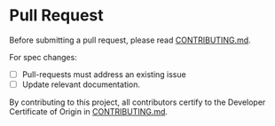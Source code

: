 # Pull Request

Before submitting a pull request, please read [CONTRIBUTING.md](CONTRIBUTING.md).

For spec changes:

- [ ] Pull-requests must address an existing issue
- [ ] Update relevant documentation.

By contributing to this project, all contributors certify to the Developer Certificate of Origin in [CONTRIBUTING.md](CONTRIBUTING.md#contributor-agreement).
